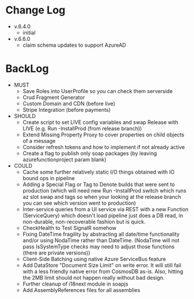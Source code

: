 # Change Log

- v.6.4.0 
  - initial
- v.6.6.0
  - claim schema updates to support AzureAD
  

# BackLog

- MUST
    - Save Roles into UserProfile so you can check them serverside
    - Crud Fragment Generator
    - Custom Domain and CDN (before live)
    - Stripe Integration (before payments)
- SHOULD
    - Create script to set LIVE config variables and swap Release with LIVE (e.g. Run -InstallProd (from release branch))
    - Extend Missing Property Proxy to cover properties on child objects of a message
    - Consider refresh tokens and how to implement if not already active
    - Create a flag to publish only soap packages (by leaving azurefunctionproject param blank)
- COULD
    - Cache some further relatively static I/O things obtained with IO bound ops in pipeline
    - Adding a Special Flag or Tag to Denote builds that were sent to production (which will need new Run -InstallProd switch which runs az slot swap and tags so when your looking at the release branch you can see which version went to production)
    - Inter-service queries from a UI service via REST with a new Function (ServiceQuery) which doesn't load pipeline just does a DB read, in non-durable, non-recoverable fashion but is quick.
    - CheckHealth to Test SignalR somehow
    - Fixing DateTime fragility by abstracting all date/time functionality and/or using NodaTime rather than DateTime. (NodaTime will not pass IsSystemType checks may need to adjust those functions (there are private versions))
    - Client-Side Batching using native Azure ServiceBus feature
    - Add DataStore "Document Size Limit" on write error. It will still fail with a less friendly native error from CosmosDB as-is. Also, hitting the 2MB limit should not happen really without bad design.
    - Further cleanup of i18next module in soapjs
    - Add AssemblyReferences files for all assemblies
